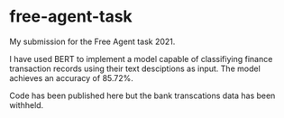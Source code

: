 # free-agent-task

My submission for the Free Agent task 2021.

I have used BERT to implement a model capable of classifiying finance transaction records using their text desciptions as input. The model achieves an accuracy of 85.72%.

Code has been published here but the bank transcations data has been withheld.
